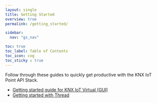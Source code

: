 ```yaml
---
layout: single
title: Getting Started
overview: true
permalink: /getting_started/

sidebar:
  nav: "gs_nav"

toc: true
toc_label: Table of Contents
toc_icon: cog
toc_sticky : true
---
```


Follow through these guides to quickly get productive with the KNX IoT Point API Stack.

- [Getting started guide for KNX IoT Virtual (GUI)](/_pages/gs_knx_virtual.md)
- [Getting started with Thread](/_pages/network-setup.md)